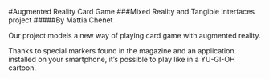 #Augmented Reality Card Game
###Mixed Reality and Tangible Interfaces project
#####By Mattia Chenet

Our project models a new way of playing card game with augmented reality.

Thanks to special markers found in the magazine and an application installed on your smartphone, it’s possible to play like in a YU-GI-OH cartoon.
